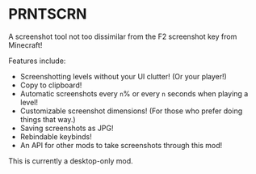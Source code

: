 # PRNTSCRN
A screenshot tool not too dissimilar from the F2 screenshot key from Minecraft!

Features include:
- Screenshotting levels without your UI clutter! (Or your player!)
- Copy to clipboard!
- Automatic screenshots every `n`% or every `n` seconds when playing a level!
- Customizable screenshot dimensions! (For those who prefer doing things that way.)
- Saving screenshots as JPG!
- Rebindable keybinds!
- An API for other mods to take screenshots through this mod!

This is currently a desktop-only mod.
